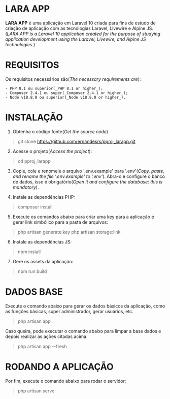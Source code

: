 # LARA APP
<b>LARA APP</b> é uma aplicação em Laravel 10 criada para fins de estudo de criação de aplicação com as tecnologias Laravel, Livewire e Alpine JS. (_LARA APP is a Laravel 10 application created for the purpose of studying application development using the Laravel, Livewire, and Alpine JS technologies._)

# REQUISITOS
Os requisitos necessários são(_The necessary requirements are_):

    - PHP 8.1 ou superior(_PHP 8.1 or higher_);
    - Composer 2.4.1 ou super(_Composer 2.4.1 or higher_);
    - Node v18.8.0 ou superior(_Node v18.8.0 or higher_).

# INSTALAÇÃO
1. Obtenha o código fonte(_Get the source code_)
> git clone https://github.com/ernandesrs/pproj_larapp.git

2. Acesse o projeto(_Access the project_):
> cd pproj_larapp

3. Copie, cole e renomeie o arquivo '.env.example' para '.env'(_Copy, paste, and rename the file '.env.example' to '.env'_).
   Abra-o e configure o banco de dados, isso é obrigatório(_Open it and configure the database; this is mandatory_).

4. Instale as dependências PHP:
> composer install

5. Execute os comandos abaixo para criar uma key para a aplicação e gerar link simbólico para a pasta de arquivos:
> php artisan generate:key
> php artisan storage:link

6. Instale as dependências JS:
> npm install

7. Gere os assets da aplicação:
> npm run build

# DADOS BASE
Execute o comando abaixo para gerar os dados básicos da aplicação, como as funções básicas, super administrador, gerar usuários, etc.
> php artisan app

Caso queira, pode executar o comando abaixo para limpar a base dados e depois realizar as ações citadas acima.
> php artisan app --fresh

# RODANDO A APLICAÇÃO
Por fim, execute o comando abaixo para rodar o servidor:
> php artisan serve
